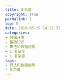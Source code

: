 ```yaml
---
title: 复杂度
copyright: true
permalink: 1
top: 0
date: 2019-05-19 14:22:32
categories:
- 前端开发
- 基础知识
- 算法和数据结构
- 2.复杂度
- 1.复杂度
tags:
- 算法和数据结构
- 复杂度
---
```

